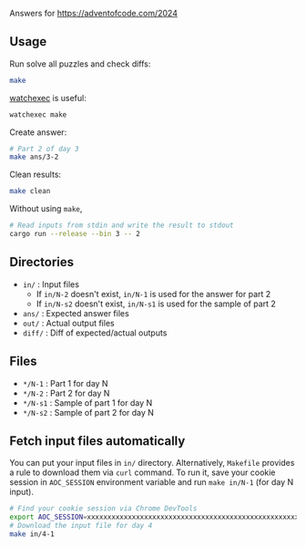 Answers for https://adventofcode.com/2024

## Usage

Run solve all puzzles and check diffs:

```sh
make
```

[watchexec][] is useful:

```sh
watchexec make
```

Create answer:

```sh
# Part 2 of day 3
make ans/3-2
```

Clean results:

```sh
make clean
```

Without using `make`,

```sh
# Read inputs from stdin and write the result to stdout
cargo run --release --bin 3 -- 2
```

## Directories

- `in/` : Input files
  - If `in/N-2` doesn't exist, `in/N-1` is used for the answer for part 2
  - If `in/N-s2` doesn't exist, `in/N-s1` is used for the sample of part 2
- `ans/` : Expected answer files
- `out/` : Actual output files
- `diff/` : Diff of expected/actual outputs

## Files

- `*/N-1` : Part 1 for day N
- `*/N-2` : Part 2 for day N
- `*/N-s1` : Sample of part 1 for day N
- `*/N-s2` : Sample of part 2 for day N

## Fetch input files automatically

You can put your input files in `in/` directory. Alternatively, `Makefile` provides a rule to download
them via `curl` command. To run it, save your cookie session in `AOC_SESSION` environment variable and
run `make in/N-1` (for day N input).

```sh
# Find your cookie session via Chrome DevTools
export AOC_SESSION=xxxxxxxxxxxxxxxxxxxxxxxxxxxxxxxxxxxxxxxxxxxxxxxxxxxxxxxxxxxxxxxxxxxxxxxxxxxxxxxxxxxxxxxxxxxxxxxxxxxxxxxxxxxxxxxxxxxxxxxxxxxxxxxx
# Download the input file for day 4
make in/4-1
```

[watchexec]: https://github.com/watchexec/watchexec
